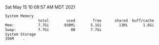 Sat May 15 10:08:57 AM MDT 2021
```bash
System Memory
               total        used        free      shared  buff/cache   available
Mem:           7.7Gi       930Mi       5.1Gi        11Mi       1.6Gi       6.5Gi
Swap:          7.7Gi          0B       7.7Gi
System Storage
356M	.
```

